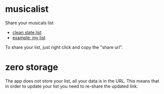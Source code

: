 # musicalist

Share your musicals list

- [clean slate list](https://yazgoo.github.io/musicalist/)
- [example: my list](https://yazgoo.github.io/musicalist/?content=kwGmWWF6Z29v3AAQlAHNAjXCCpQCzQOlwgmUA80CcsIKlATNBDbCCpQFzQRbwgeUBs0BdsIHlAfNAkHCCJQIzQMGwgeUCc0CL8IKlArMz8IIlAvNA23CCZQMzQRkwgiUDc0B%2FsIHlA7NAdDCBpQPzQL5wgiUEM0ECcIJ)

To share your list, just right click and copy the "share url".

# zero storage

The app does not store your list, all your data is in the URL.
This means that in order to update your list you need to re-share the updated link.
